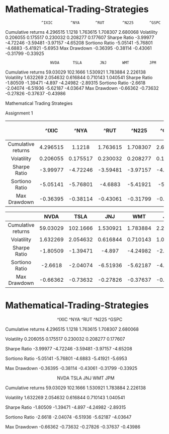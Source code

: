 # Mathematical-Trading-Strategies

                   	^IXIC	     ^NYA     	^RUT      	^N225      	^GSPC
Cumulative returns	4.296515	  1.1218	   1.763615	  1.708307	  2.680068
Volatility	        0.206055	  0.175517	 0.230032	  0.208277	  0.177607
Sharpe Ratio	     -3.99977   -4.72246   	-3.59481  	-3.97157	  -4.65208
Sortiono Ratio    -5.05141	   -5.76801  	-4.6883	   -5.41921	    -5.6953
Max Drawdown	    -0.36395   	-0.38114  	-0.43061	 -0.31799   	-0.33925


                    	NVDA	  TSLA	      JNJ     	WMT     	JPM
Cumulative returns	59.03029	102.1666	1.530921	 1.783884	  2.226138
Volatility	        1.632269 	2.054632	0.616844	 0.710143  	1.040541
Sharpe Ratio	     -1.80509	 -1.39471	  -4.897	   -4.24982	  -2.89315
Sortiono Ratio   	 -2.6618	 -2.04074	  -6.51936	 -5.62187	  -4.03647
Max Drawdown	     -0.66362	 -0.73632	  -0.27826	 -0.37637	  -0.43986

Mathematical Trading Strategies

Assignment 1


||**^IXIC**|**^NYA**|<p></p><p>**^RUT**</p>|<p></p><p>**^N225**</p>|<p></p><p>**^GSPC**</p>|
| :-: | :-: | :-: | :-: | :-: | :-: |
|Cumulative returns|4\.296515|1\.1218|1\.763615|1\.708307|2\.680068|
|Volatility|0\.206055|0\.175517|0\.230032|0\.208277|0\.177607|
|Sharpe Ratio|-3.99977|-4.72246|-3.59481|-3.97157|-4.65208|
|Sortiono Ratio|-5.05141|-5.76801|-4.6883|-5.41921|-5.6953|
|Max Drawdown|-0.36395|-0.38114|-0.43061|-0.31799|-0.33925|



||**NVDA**|**TSLA**|**JNJ**|**WMT**|**JPM**|
| :-: | :-: | :-: | :-: | :-: | :-: |
|Cumulative returns|59\.03029|102\.1666|1\.530921|1\.783884|2\.226138|
|Volatility|1\.632269|2\.054632|0\.616844|0\.710143|1\.040541|
|Sharpe Ratio|-1.80509|-1.39471|-4.897|-4.24982|-2.89315|
|Sortiono Ratio|-2.6618|-2.04074|-6.51936|-5.62187|-4.03647|
|Max Drawdown|-0.66362|-0.73632|-0.27826|-0.37637|-0.43986|





# Mathematical-Trading-Strategies

`                   	`^IXIC	     ^NYA     	^RUT      	^N225      	^GSPC

Cumulative returns	4.296515	  1.1218	   1.763615	  1.708307	  2.680068

Volatility	        0.206055	  0.175517	 0.230032	  0.208277	  0.177607

Sharpe Ratio	     -3.99977   -4.72246   	-3.59481  	-3.97157	  -4.65208

Sortiono Ratio    -5.05141	   -5.76801  	-4.6883	   -5.41921	    -5.6953

Max Drawdown	    -0.36395   	-0.38114  	-0.43061	 -0.31799   	-0.33925


`                    	`NVDA	  TSLA	      JNJ     	WMT     	JPM

Cumulative returns	59.03029	102.1666	1.530921	 1.783884	  2.226138

Volatility	        1.632269 	2.054632	0.616844	 0.710143  	1.040541

Sharpe Ratio	     -1.80509	 -1.39471	  -4.897	   -4.24982	  -2.89315

Sortiono Ratio   	 -2.6618	 -2.04074	  -6.51936	 -5.62187	  -4.03647

Max Drawdown	     -0.66362	 -0.73632	  -0.27826	 -0.37637	  -0.43986
